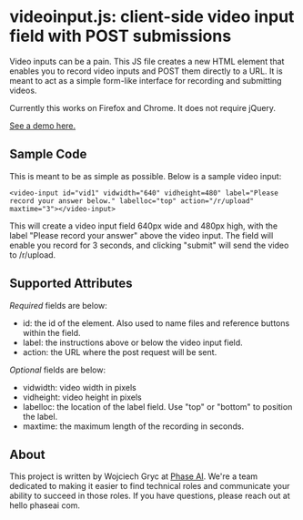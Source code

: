 # videoinput.js: client-side video input field with POST submissions

Video inputs can be a pain. This JS file creates a new HTML element that enables you to record video inputs and POST them directly to a URL. It is meant to act as a simple form-like interface for recording and submitting videos.

Currently this works on Firefox and Chrome. It does not require jQuery.

[See a demo here.](https://phaseai.com/resources/video-input-form-js-demo)

## Sample Code

This is meant to be as simple as possible. Below is a sample video input:
```
<video-input id="vid1" vidwidth="640" vidheight=480" label="Please record your answer below." labelloc="top" action="/r/upload" maxtime="3"></video-input>
```

This will create a video input field 640px wide and 480px high, with the label "Please record your answer" above the video input. The field will enable you record for 3 seconds, and clicking "submit" will send the video to /r/upload.

## Supported Attributes

*Required* fields are below:
* id: the id of the element. Also used to name files and reference buttons within the field.
* label: the instructions above or below the video input field.
* action: the URL where the post request will be sent.

*Optional* fields are below:
* vidwidth: video width in pixels
* vidheight: video height in pixels
* labelloc: the location of the label field. Use "top" or "bottom" to position the label.
* maxtime: the maximum length of the recording in seconds.

## About

This project is written by Wojciech Gryc at [Phase AI](https://phaseai.com/). We're a team dedicated to making it easier to find technical roles and communicate your ability to succeed in those roles. If you have questions, please reach out at hello <at> phaseai <dot> com.
